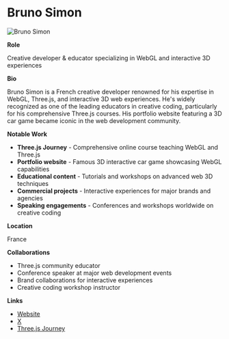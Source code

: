 # Bruno Simon

![Bruno Simon](https://pbs.twimg.com/profile_banners/83389771/1583696602/1500x500)

**Role**

Creative developer & educator specializing in WebGL and interactive 3D experiences

**Bio**

Bruno Simon is a French creative developer renowned for his expertise in WebGL, Three.js, and interactive 3D web experiences. He's widely recognized as one of the leading educators in creative coding, particularly for his comprehensive Three.js courses. His portfolio website featuring a 3D car game became iconic in the web development community.

**Notable Work**

- **Three.js Journey** - Comprehensive online course teaching WebGL and Three.js
- **Portfolio website** - Famous 3D interactive car game showcasing WebGL capabilities
- **Educational content** - Tutorials and workshops on advanced web 3D techniques
- **Commercial projects** - Interactive experiences for major brands and agencies
- **Speaking engagements** - Conferences and workshops worldwide on creative coding

**Location**

France

**Collaborations**

- Three.js community educator
- Conference speaker at major web development events
- Brand collaborations for interactive experiences
- Creative coding workshop instructor

**Links**

- [Website](https://bruno-simon.com/)
- [X](https://x.com/bruno_simon)
- [Three.js Journey](https://threejs-journey.com/)
